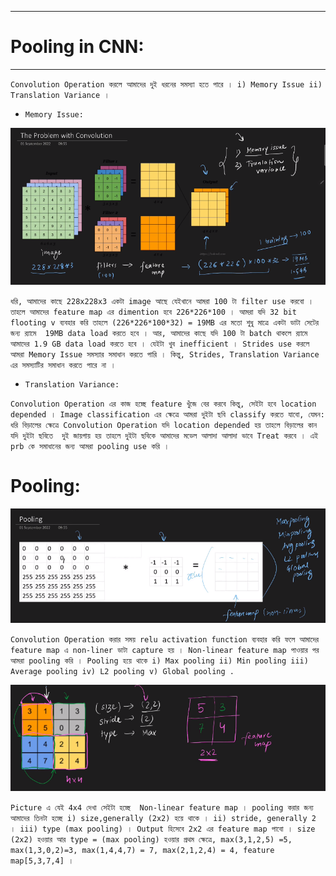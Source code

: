 
---

# Pooling in CNN:

---

`Convolution Operation করলে আমাদের দুই ধরনের সমস্যা হতে পারে । i) Memory Issue ii) Translation Variance । `

- `Memory Issue: `

![Alt text](image-255.png)

`ধরি, আমাদের কাছে 228x228x3 একটা image আছে যেইখানে আমরা 100 টা filter use করবো । তাহলে আমাদের feature map এর dimention হবে 226*226*100 । আমরা যদি 32 bit flooting v ব্যবহার করি তাহলে (226*226*100*32) = 19MB এর মতো শুধু মাত্রে একটা ডাটা সেটের জন্য র‍্যামে  19MB data load করতে হবে । আর, আমাদের কাছে যদি 100 টা batch থাকলে র‍্যামে আমাদের 1.9 GB data load করতে হবে । যেইটা খুব inefficient । Strides use করলে আমরা Memory Issue সমস্যার সমাধান করতে পারি । কিন্তু, Strides, Translation Variance এর সমস্যাটির সমাধান করতে পারে না ।  `

- `Translation Variance: `

` Convolution Operation এর কাজ হচ্ছে feature খুঁজে বের করবে কিন্তু, সেইটা হবে location depended । Image classification এর ক্ষেত্রে আমরা দুইটা ছবি classify করতে যাবো, যেমন: ধরি বিড়ালের ক্ষেত্রে Convolution Operation যদি location depended হয় তাহলে বিড়ালের কান যদি দুইটা ছবিতে  দুই জায়গায় হয় তাহলে দুইটা ছবিকে আমাদের মডেল আলাদা আলাদা ভাবে Treat করবে । এই prb কে সমাধানের জন্য আমরা pooling use করি ।   `


# Pooling:

![Alt text](image-256.png)


`Convolution Operation করার সময় relu activation function ব্যবহার করি ফলে আমাদের feature map এ non-liner ডাটা capture হয় । Non-linear feature map পাওয়ার পর আমরা pooling করি । Pooling হয়ে থাকে i) Max pooling ii) Min pooling iii) Average pooling iv) L2 pooling v) Global pooling .  `

![Alt text](image-257.png)

`Picture এ যেই 4x4 দেখা সেইটা হচ্ছে  Non-linear feature map । pooling করার জন্য আমাদের তিনটা হচ্ছে i) size,generally (2x2) হয়ে থাকে । ii) stride, generally 2 । iii) type (max pooling) । Output হিসেবে 2x2 এর feature map পাবো । size (2x2) হওয়ার আর type = (max pooling) হওয়ার প্রথম ক্ষেত্রে, max(3,1,2,5) =5, max(1,3,0,2)=3, max(1,4,4,7) = 7, max(2,1,2,4) = 4, feature map[5,3,7,4] । `


